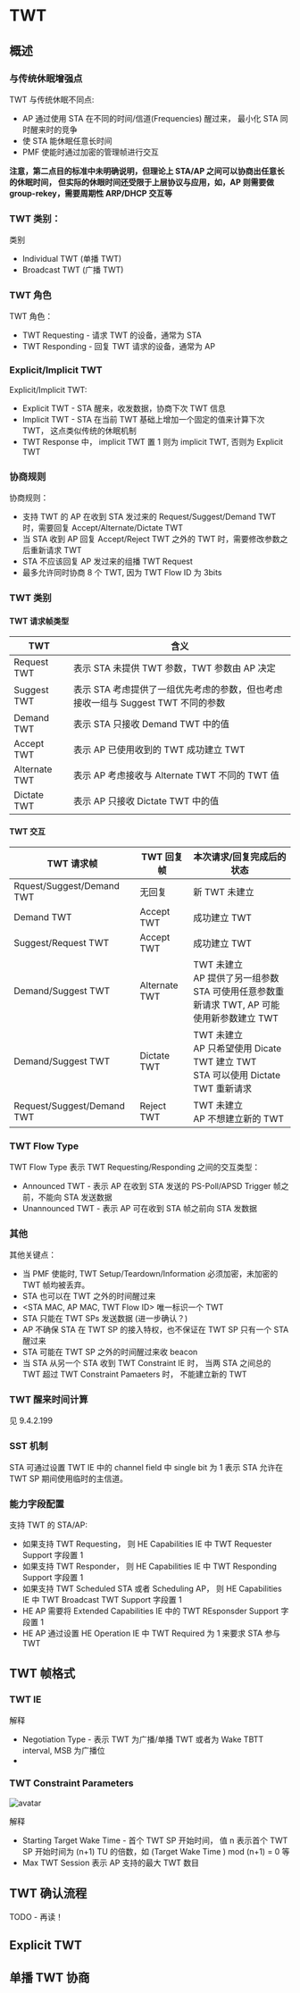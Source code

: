 # TWT

## 概述

### 与传统休眠增强点

TWT 与传统休眠不同点:

 - AP 通过使用 STA 在不同的时间/信道(Frequencies) 醒过来， 最小化 STA 同时醒来时的竞争
 - 使 STA 能休眠任意长时间
 - PMF 使能时通过加密的管理帧进行交互

**注意，第二点目的标准中未明确说明，但理论上 STA/AP 之间可以协商出任意长的休眠时间，
但实际的休眼时间还受限于上层协议与应用，如，AP 则需要做 group-rekey，需要周期性 ARP/DHCP 交互等** 

### TWT 类别：

类别

 - Individual TWT (单播 TWT)
 - Broadcast TWT (广播 TWT)

### TWT 角色

TWT 角色：

 - TWT Requesting - 请求 TWT 的设备，通常为 STA
 - TWT Responding - 回复 TWT 请求的设备，通常为 AP

### Explicit/Implicit TWT

Explicit/Implicit TWT:

 - Explicit TWT - STA 醒来，收发数据，协商下次 TWT 信息
 - Implicit TWT - STA 在当前 TWT 基础上增加一个固定的值来计算下次 TWT， 这点类似传统的休眠机制
 - TWT Response 中， implicit TWT 置 1 则为 implicit TWT, 否则为 Explicit TWT

### 协商规则

协商规则：

 - 支持 TWT 的 AP 在收到 STA 发过来的 Request/Suggest/Demand TWT 时，需要回复 Accept/Alternate/Dictate TWT
 - 当 STA 收到 AP 回复 Accept/Reject TWT 之外的 TWT 时，需要修改参数之后重新请求 TWT
 - STA 不应该回复 AP 发过来的组播 TWT Request
 - 最多允许同时协商 8 个 TWT, 因为 TWT Flow ID 为 3bits

### TWT 类别

#### TWT 请求帧类型

|TWT|含义 |
-|-|
| Request TWT | 表示 STA 未提供 TWT 参数，TWT 参数由 AP 决定 |
| Suggest TWT | 表示 STA 考虑提供了一组优先考虑的参数，但也考虑接收一组与 Suggest TWT 不同的参数 |
| Demand TWT | 表示 STA 只接收 Demand TWT 中的值 |
| Accept TWT | 表示 AP 已使用收到的 TWT 成功建立 TWT |
| Alternate TWT | 表示 AP 考虑接收与 Alternate TWT 不同的 TWT 值 |
| Dictate TWT | 表示 AP 只接收 Dictate TWT 中的值 |

#### TWT 交互

| TWT 请求帧 | TWT 回复帧| 本次请求/回复完成后的状态 |
-|-|-|
| Rquest/Suggest/Demand TWT | 无回复 | 新 TWT 未建立 |
| Demand TWT | Accept TWT | 成功建立 TWT |
| Suggest/Request TWT | Accept TWT | 成功建立 TWT |
| Demand/Suggest TWT | Alternate TWT | TWT 未建立<br> AP 提供了另一组参数<br>STA 可使用任意参数重新请求 TWT, AP 可能使用新参数建立 TWT |
| Demand/Suggest TWT | Dictate TWT | TWT 未建立<br> AP 只希望使用 Dicate TWT 建立 TWT<br>STA 可以使用 Dictate TWT 重新请求|
| Request/Suggest/Demand TWT | Reject TWT| TWT 未建立<br> AP 不想建立新的 TWT |

### TWT Flow Type

TWT Flow Type 表示 TWT Requesting/Responding 之间的交互类型：

 - Announced TWT - 表示 AP 在收到 STA 发送的 PS-Poll/APSD Trigger 帧之前，不能向 STA 发送数据
 - Unannounced TWT - 表示 AP 可在收到 STA 帧之前向 STA 发数据


### 其他

其他关键点：

 - 当 PMF 使能时, TWT Setup/Teardown/Information 必须加密，未加密的 TWT 帧均被丢弃。
 - STA 也可以在 TWT 之外的时间醒过来
 - <STA MAC, AP MAC, TWT Flow ID> 唯一标识一个 TWT
 - STA 只能在 TWT SPs 发送数据 (进一步确认？)
 - AP 不确保 STA 在 TWT SP 的接入特权，也不保证在 TWT SP 只有一个 STA 醒过来
 - STA 可能在 TWT SP 之外的时间醒过来收 beacon
 - 当 STA 从另一个 STA 收到 TWT Constraint IE 时， 当两 STA 之间总的 TWT 超过 TWT Constraint Pamaeters 时， 不能建立新的 TWT 

### TWT 醒来时间计算

见 9.4.2.199

### SST 机制

STA 可通过设置 TWT IE 中的 channel field 中 single bit 为 1 表示 STA 允许在 TWT SP 期间使用临时的主信道。

### 能力字段配置

支持 TWT 的 STA/AP:

 - 如果支持 TWT Requesting， 则 HE Capabilities IE 中 TWT Requester Support 字段置 1
 - 如果支持 TWT Responder， 则 HE Capabilities IE 中 TWT Responding Support 字段置 1
 - 如果支持 TWT Scheduled STA 或者 Scheduling AP， 则 HE Capabilities IE 中 TWT Broadcast TWT Support 字段置 1
 - HE AP 需要将 Extended Capabilities IE 中的 TWT REsponsder Support 字段置 1
 - HE AP 通过设置 HE Operation IE 中 TWT Required 为 1 来要求 STA 参与 TWT

## TWT 帧格式

### TWT IE


解释

 - Negotiation Type - 表示 TWT 为广播/单播 TWT 或者为 Wake TBTT interval, MSB 为广播位
 - 

### TWT Constraint Parameters

![avatar](https://github.com/michaelloveyou/wlearn_2021/blob/main/picture/9-788ac.PNG)

解释

 - Starting Target Wake Time - 首个 TWT SP 开始时间， 值 n 表示首个 TWT SP 开始时间为 (n+1) TU 的倍数，如 (Target Wake Time ) mod (n+1) = 0 等
 - Max TWT Session 表示 AP 支持的最大 TWT 数目


## TWT 确认流程

TODO - 再读！

## Explicit TWT



## 单播 TWT 协商


